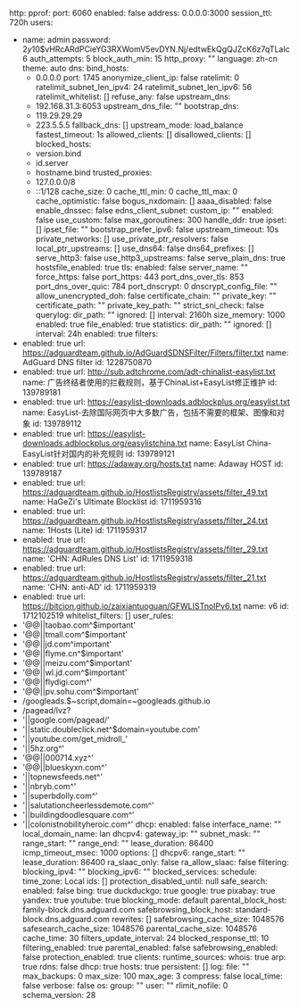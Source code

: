 http:
  pprof:
    port: 6060
    enabled: false
  address: 0.0.0.0:3000
  session_ttl: 720h
users:
  - name: admin
    password: $2y$10$vHRcARdPCieYG3RXWomV5evDYN.Nj/edtwEkQgQJZcK6z7qTLaIc6
auth_attempts: 5
block_auth_min: 15
http_proxy: ""
language: zh-cn
theme: auto
dns:
  bind_hosts:
    - 0.0.0.0
  port: 1745
  anonymize_client_ip: false
  ratelimit: 0
  ratelimit_subnet_len_ipv4: 24
  ratelimit_subnet_len_ipv6: 56
  ratelimit_whitelist: []
  refuse_any: false
  upstream_dns:
    - 192.168.31.3:6053
  upstream_dns_file: ""
  bootstrap_dns:
    - 119.29.29.29
    - 223.5.5.5
  fallback_dns: []
  upstream_mode: load_balance
  fastest_timeout: 1s
  allowed_clients: []
  disallowed_clients: []
  blocked_hosts:
    - version.bind
    - id.server
    - hostname.bind
  trusted_proxies:
    - 127.0.0.0/8
    - ::1/128
  cache_size: 0
  cache_ttl_min: 0
  cache_ttl_max: 0
  cache_optimistic: false
  bogus_nxdomain: []
  aaaa_disabled: false
  enable_dnssec: false
  edns_client_subnet:
    custom_ip: ""
    enabled: false
    use_custom: false
  max_goroutines: 300
  handle_ddr: true
  ipset: []
  ipset_file: ""
  bootstrap_prefer_ipv6: false
  upstream_timeout: 10s
  private_networks: []
  use_private_ptr_resolvers: false
  local_ptr_upstreams: []
  use_dns64: false
  dns64_prefixes: []
  serve_http3: false
  use_http3_upstreams: false
  serve_plain_dns: true
  hostsfile_enabled: true
tls:
  enabled: false
  server_name: ""
  force_https: false
  port_https: 443
  port_dns_over_tls: 853
  port_dns_over_quic: 784
  port_dnscrypt: 0
  dnscrypt_config_file: ""
  allow_unencrypted_doh: false
  certificate_chain: ""
  private_key: ""
  certificate_path: ""
  private_key_path: ""
  strict_sni_check: false
querylog:
  dir_path: ""
  ignored: []
  interval: 2160h
  size_memory: 1000
  enabled: true
  file_enabled: true
statistics:
  dir_path: ""
  ignored: []
  interval: 24h
  enabled: true
filters:
  - enabled: true
    url: https://adguardteam.github.io/AdGuardSDNSFilter/Filters/filter.txt
    name: AdGuard DNS filter
    id: 1228750870
  - enabled: true
    url: http://sub.adtchrome.com/adt-chinalist-easylist.txt
    name: 广告终结者使用的拦截规则，基于ChinaList+EasyList修正维护
    id: 139789181
  - enabled: true
    url: https://easylist-downloads.adblockplus.org/easylist.txt
    name: EasyList-去除国际网页中大多数广告，包括不需要的框架、图像和对象
    id: 139789112
  - enabled: true
    url: https://easylist-downloads.adblockplus.org/easylistchina.txt
    name: EasyList China-EasyList针对国内的补充规则
    id: 139789121
  - enabled: true
    url: https://adaway.org/hosts.txt
    name: Adaway HOST
    id: 139789187
  - enabled: true
    url: https://adguardteam.github.io/HostlistsRegistry/assets/filter_49.txt
    name: HaGeZi's Ultimate Blocklist
    id: 1711959316
  - enabled: true
    url: https://adguardteam.github.io/HostlistsRegistry/assets/filter_24.txt
    name: 1Hosts (Lite)
    id: 1711959317
  - enabled: true
    url: https://adguardteam.github.io/HostlistsRegistry/assets/filter_29.txt
    name: 'CHN: AdRules DNS List'
    id: 1711959318
  - enabled: true
    url: https://adguardteam.github.io/HostlistsRegistry/assets/filter_21.txt
    name: 'CHN: anti-AD'
    id: 1711959319
  - enabled: true
    url: https://bitcion.github.io/zaixiantuoguan/GFWLISTnoIPv6.txt
    name: v6
    id: 1712102519
whitelist_filters: []
user_rules:
  - '@@||taobao.com^$important'
  - '@@||tmall.com^$important'
  - '@@||jd.com^important'
  - '@@||flyme.cn^$important'
  - '@@||meizu.com^$important'
  - '@@||wl.jd.com^$important'
  - '@@||flydigi.com^'
  - '@@||pv.sohu.com^$important'
  - /googleads.$~script,domain=~googleads.github.io
  - /pagead/lvz?
  - '||google.com/pagead/'
  - '||static.doubleclick.net^$domain=youtube.com'
  - '||youtube.com/get_midroll_'
  - '||5hz.org^'
  - '@@||000714.xyz^'
  - '@@||blueskyxn.com^'
  - '||topnewsfeeds.net^'
  - '||nbryb.com^'
  - '||superbdolly.com^'
  - '||salutationcheerlessdemote.com^'
  - '||buildingdoodlesquare.com^'
  - '||colonistnobilityheroic.com^'
dhcp:
  enabled: false
  interface_name: ""
  local_domain_name: lan
  dhcpv4:
    gateway_ip: ""
    subnet_mask: ""
    range_start: ""
    range_end: ""
    lease_duration: 86400
    icmp_timeout_msec: 1000
    options: []
  dhcpv6:
    range_start: ""
    lease_duration: 86400
    ra_slaac_only: false
    ra_allow_slaac: false
filtering:
  blocking_ipv4: ""
  blocking_ipv6: ""
  blocked_services:
    schedule:
      time_zone: Local
    ids: []
  protection_disabled_until: null
  safe_search:
    enabled: false
    bing: true
    duckduckgo: true
    google: true
    pixabay: true
    yandex: true
    youtube: true
  blocking_mode: default
  parental_block_host: family-block.dns.adguard.com
  safebrowsing_block_host: standard-block.dns.adguard.com
  rewrites: []
  safebrowsing_cache_size: 1048576
  safesearch_cache_size: 1048576
  parental_cache_size: 1048576
  cache_time: 30
  filters_update_interval: 24
  blocked_response_ttl: 10
  filtering_enabled: true
  parental_enabled: false
  safebrowsing_enabled: false
  protection_enabled: true
clients:
  runtime_sources:
    whois: true
    arp: true
    rdns: false
    dhcp: true
    hosts: true
  persistent: []
log:
  file: ""
  max_backups: 0
  max_size: 100
  max_age: 3
  compress: false
  local_time: false
  verbose: false
os:
  group: ""
  user: ""
  rlimit_nofile: 0
schema_version: 28
